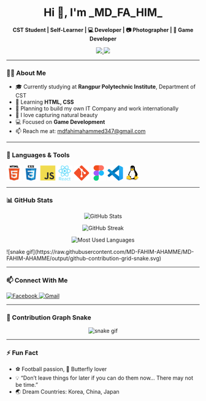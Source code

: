 <h1 align="center">Hi 👋, I'm _MD_FA_HIM_</h1>

<p align="center">
  <b>CST Student | Self-Learner | 💻 Developer | 📷 Photographer | 🎯 Game Developer</b>
</p>

<p align="center">
  <a href="mailto:mdfahimahammed347@gmail.com">
    <img src="https://img.shields.io/badge/Email-D14836?style=for-the-badge&logo=gmail&logoColor=white"/>
  </a>
  <a href="https://facebook.com/fahim0201">
    <img src="https://img.shields.io/badge/Facebook-1877F2?style=for-the-badge&logo=facebook&logoColor=white"/>
  </a>
</p>

---

### 🙋‍♂️ About Me

- 🎓 Currently studying at **Rangpur Polytechnic Institute**, Department of CST
- 🌱 Learning **HTML, CSS**
- 🚀 Planning to build my own IT Company and work internationally
- 📸 I love capturing natural beauty
- 💻 Focused on **Game Development** 
- 📫 Reach me at: [mdfahimahammed347@gmail.com](mailto:mdfahimahammed347@gmail.com)

---

### 🚀 Languages & Tools

<p align="left">
  <img src="https://raw.githubusercontent.com/devicons/devicon/master/icons/html5/html5-original-wordmark.svg" alt="html5" width="40" height="40"/>
  <img src="https://raw.githubusercontent.com/devicons/devicon/master/icons/css3/css3-original-wordmark.svg" alt="css3" width="40" height="40"/>
  <img src="https://raw.githubusercontent.com/devicons/devicon/master/icons/javascript/javascript-original.svg" alt="javascript" width="40" height="40"/>
  <img src="https://raw.githubusercontent.com/devicons/devicon/master/icons/react/react-original-wordmark.svg" alt="react" width="40" height="40"/>
  <img src="https://raw.githubusercontent.com/devicons/devicon/master/icons/git/git-original.svg" alt="git" width="40" height="40"/>
  <img src="https://raw.githubusercontent.com/devicons/devicon/master/icons/figma/figma-original.svg" alt="figma" width="40" height="40"/>
  <img src="https://raw.githubusercontent.com/devicons/devicon/master/icons/vscode/vscode-original.svg" alt="vscode" width="40" height="40"/>
  <img src="https://raw.githubusercontent.com/devicons/devicon/master/icons/linux/linux-original.svg" alt="linux" width="40" height="40"/>
</p>

---

### 📊 GitHub Stats

<p align="center">
  <img src="https://github-readme-stats.vercel.app/api?username=MD-FAHIM-AHAMME&show_icons=true&theme=radical" alt="GitHub Stats"/>
</p>

<p align="center">
  <img src="https://github-readme-streak-stats.herokuapp.com?user=MD-FAHIM-AHAMME&theme=radical" alt="GitHub Streak"/>
</p>

<p align="center">
  <img src="https://github-readme-stats.vercel.app/api/top-langs/?username=MD-FAHIM-AHAMME&layout=compact&theme=radical" alt="Most Used Languages"/>
</p>
![snake gif](https://raw.githubusercontent.com/MD-FAHIM-AHAMME/MD-FAHIM-AHAMME/output/github-contribution-grid-snake.svg)

---

### 📫 Connect With Me

<p align="left">
  <a href="https://facebook.com/fahim0201" target="_blank">
    <img src="https://img.shields.io/badge/Facebook-1877F2?style=for-the-badge&logo=facebook&logoColor=white" alt="Facebook"/>
  </a>
  <a href="mailto:mdfahimahammed347@gmail.com" target="_blank">
    <img src="https://img.shields.io/badge/Gmail-D14836?style=for-the-badge&logo=gmail&logoColor=white" alt="Gmail"/>
  </a>
</p>

---

### 🐍 Contribution Graph Snake

<p align="center">
  <img src="https://raw.githubusercontent.com/MD-FAHIM-AHAMME/MD-FAHIM-AHAMME/output/github-contribution-grid-snake.svg" alt="snake gif" />
</p>

---

### ⚡ Fun Fact

- ⚽ Football passion, 🦋 Butterfly lover
- 💡 “Don’t leave things for later if you can do them now… There may not be time.”
- 🌏 Dream Countries: Korea, China, Japan
